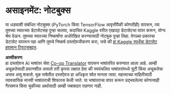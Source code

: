<!--
CO_OP_TRANSLATOR_METADATA:
{
  "original_hash": "47f7d3c6a5373543e051e4d1140ce898",
  "translation_date": "2025-08-26T08:13:06+00:00",
  "source_file": "lessons/5-NLP/16-RNN/assignment.md",
  "language_code": "mr"
}
-->
# असाइनमेंट: नोटबुक्स

या धड्याशी संबंधित नोटबुक्स (PyTorch किंवा TensorFlow आवृत्तीपैकी कोणतीही) वापरून, त्या तुमच्या स्वतःच्या डेटासेटसह पुन्हा चालवा, कदाचित Kaggle वरील एखाद्या डेटासेटचा वापर करून, योग्य श्रेय देऊन. तुमच्या स्वतःच्या निष्कर्षांना अधोरेखित करण्यासाठी नोटबुक पुन्हा लिहा. वेगळ्या प्रकारचा डेटासेट वापरून पहा आणि तुमचे निष्कर्ष दस्तऐवजीकरण करा, जसे की [हा Kaggle स्पर्धेचा डेटासेट हवामान ट्विट्सबद्दल](https://www.kaggle.com/competitions/crowdflower-weather-twitter/data?select=train.csv).

**अस्वीकरण**:  
हा दस्तऐवज AI भाषांतर सेवा [Co-op Translator](https://github.com/Azure/co-op-translator) वापरून भाषांतरित करण्यात आला आहे. आम्ही अचूकतेसाठी प्रयत्नशील असलो तरी कृपया लक्षात ठेवा की स्वयंचलित भाषांतरांमध्ये त्रुटी किंवा अचूकतेचा अभाव असू शकतो. मूळ भाषेतील दस्तऐवज हा अधिकृत स्रोत मानला जावा. महत्त्वाच्या माहितीसाठी व्यावसायिक मानवी भाषांतराची शिफारस केली जाते. या भाषांतराचा वापर करून उद्भवलेल्या कोणत्याही गैरसमज किंवा चुकीच्या अर्थासाठी आम्ही जबाबदार राहणार नाही.